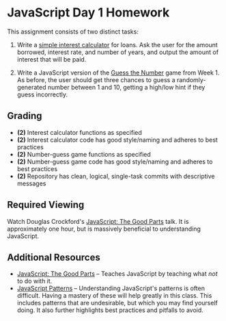 # JavaScript Day 1 Homework

This assignment consists of two distinct tasks:

1. Write a [simple interest calculator](http://www.wikihow.com/Calculate-Simple-Interest) for loans. Ask the user for the amount borrowed, interest rate, and number of years, and output the amount of interest that will be paid.

2. Write a JavaScript version of the [Guess the Number](https://github.com/ga-wdi-boston/wdi_1_ruby_hw_number_guess) game from Week 1. As before, the user should get three chances to guess a randomly-generated number between 1 and 10, getting a high/low hint if they guess incorrectly.

## Grading

* **(2)** Interest calculator functions as specified
* **(2)** Interest calculator code has good style/naming and adheres to best practices
* **(2)** Number-guess game functions as specified
* **(2)** Number-guess game code has good style/naming and adheres to best practices
* **(2)** Repository has clean, logical, single-task commits with descriptive messages

## Required Viewing

Watch Douglas Crockford's [JavaScript: The Good Parts](http://www.youtube.com/watch?v=hQVTIJBZook) talk. It is approximately one hour, but is massively beneficial to understanding JavaScript.

## Additional Resources

* [JavaScript: The Good Parts](http://www.amazon.com/gp/product/0596517742/ref=as_li_ss_tl?ie=UTF8&camp=1789&creative=390957&creativeASIN=0596517742&linkCode=as2&tag=wha07-20) &ndash; Teaches JavaScript by teaching what *not* to do with it.
* [JavaScript Patterns](http://www.amazon.com/gp/product/0596806752/ref=as_li_ss_tl?ie=UTF8&camp=1789&creative=390957&creativeASIN=0596806752&linkCode=as2&tag=wha07-20) &ndash; Understanding JavaScript's patterns is often difficult. Having a mastery of these will help greatly in this class. This includes patterns that are undesirable, but which you may find yourself doing. It also further highlights best practices and pitfalls to avoid.
